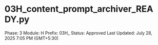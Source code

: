 # 03H_content_prompt_archiver_READY.py

Phase: 3
Module: H
Prefix: 03H_
Status: Approved
Last Updated: July 28, 2025 7:05 PM (GMT+5:30)